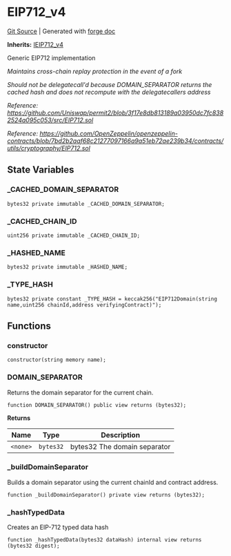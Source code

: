 # EIP712_v4
[Git Source](https://github.com/Uniswap/v4-periphery/blob/47e3c30ae8a0d7c086bf3e41bd0e7e3a854e280b/src/base/EIP712_v4.sol)
| Generated with [forge doc](https://book.getfoundry.sh/reference/forge/forge-doc)

**Inherits:**
[IEIP712_v4](/src/interfaces/IEIP712_v4.sol/interface.IEIP712_v4.md)

Generic EIP712 implementation

*Maintains cross-chain replay protection in the event of a fork*

*Should not be delegatecall'd because DOMAIN_SEPARATOR returns the cached hash and does not recompute with the delegatecallers address*

*Reference: https://github.com/Uniswap/permit2/blob/3f17e8db813189a03950dc7fc8382524a095c053/src/EIP712.sol*

*Reference: https://github.com/OpenZeppelin/openzeppelin-contracts/blob/7bd2b2aaf68c21277097166a9a51eb72ae239b34/contracts/utils/cryptography/EIP712.sol*


## State Variables
### _CACHED_DOMAIN_SEPARATOR

```solidity
bytes32 private immutable _CACHED_DOMAIN_SEPARATOR;
```


### _CACHED_CHAIN_ID

```solidity
uint256 private immutable _CACHED_CHAIN_ID;
```


### _HASHED_NAME

```solidity
bytes32 private immutable _HASHED_NAME;
```


### _TYPE_HASH

```solidity
bytes32 private constant _TYPE_HASH = keccak256("EIP712Domain(string name,uint256 chainId,address verifyingContract)");
```


## Functions
### constructor


```solidity
constructor(string memory name);
```

### DOMAIN_SEPARATOR

Returns the domain separator for the current chain.


```solidity
function DOMAIN_SEPARATOR() public view returns (bytes32);
```
**Returns**

|Name|Type|Description|
|----|----|-----------|
|`<none>`|`bytes32`|bytes32 The domain separator|


### _buildDomainSeparator

Builds a domain separator using the current chainId and contract address.


```solidity
function _buildDomainSeparator() private view returns (bytes32);
```

### _hashTypedData

Creates an EIP-712 typed data hash


```solidity
function _hashTypedData(bytes32 dataHash) internal view returns (bytes32 digest);
```

